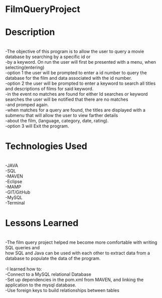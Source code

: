 # FilmQueryProject
# Description
<br>
-The objective of this program is to allow the user to query a movie database by searching by a specific id or<br>
-by a keyword. On run the user will first be presented with a menu, when selecting(entering)<br>
-option 1 the user will be prompted to enter a id number to query the database for the film and data associated with the id number.<br>
-option 2 the user will be prompted to enter a keyword to search all titles and descriptions of films for said keyword.<br>
-in the event no matches are found for either Id searches or keyword searches the user will be notified that there are no matches<br>
-and promped again.<br>
-when matches for a query are found, the titles are displayed with a submenu that will allow the user to view farther details<br>
-about the film, (language, category, date, rating).<br>
-option 3 will Exit the program.<br>

# Technologies Used
<br>
-JAVA<br>
-SQL<br>
-MAVEN<br>
-Eclipse<br>
-MAMP<br>
-GIT/GitHub<br>
-MySQL<br>
-Terminal<br>

# Lessons Learned
<br>
-The film query project helped me become more comfortable with writing SQL queries and<br> how SQL and Java can be used with each other to extract data from a database to populate the data of the program.<br><br>
-I learned how to:<br>
	-Connect to a MySQL relational Database<br>
	-Set up dependencies in the pom.xml from MAVEN, and linking the application to the mysql database.<br>
	-Use foreign keys to build relationships between tables<br>

 















